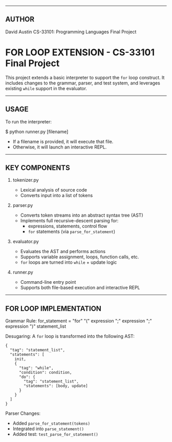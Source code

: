 ------------------------
AUTHOR
------------------------

David Austin
CS-33101: Programming Languages
Final Project

FOR LOOP EXTENSION - CS-33101 Final Project
===========================================

This project extends a basic interpreter to support the `for` loop construct. 
It includes changes to the grammar, parser, and test system, and leverages 
existing `while` support in the evaluator.

------------------------
USAGE
------------------------

To run the interpreter:

  $ python runner.py [filename]

- If a filename is provided, it will execute that file.
- Otherwise, it will launch an interactive REPL.

------------------------
KEY COMPONENTS
------------------------

1. tokenizer.py
   - Lexical analysis of source code
   - Converts input into a list of tokens

2. parser.py
   - Converts token streams into an abstract syntax tree (AST)
   - Implements full recursive-descent parsing for:
     - expressions, statements, control flow
     - `for` statements (via `parse_for_statement`)

3. evaluator.py
   - Evaluates the AST and performs actions
   - Supports variable assignment, loops, function calls, etc.
   - `for` loops are turned into `while` + update logic

4. runner.py
   - Command-line entry point
   - Supports both file-based execution and interactive REPL

------------------------
FOR LOOP IMPLEMENTATION
------------------------

Grammar Rule:
  for_statement = "for" "(" expression ";" expression ";" expression ")" statement_list

Desugaring:
  A `for` loop is transformed into the following AST:

    {
      "tag": "statement_list",
      "statements": [
        init,
        {
          "tag": "while",
          "condition": condition,
          "do": {
            "tag": "statement_list",
            "statements": [body, update]
          }
        }
      ]
    }

Parser Changes:
- Added `parse_for_statement(tokens)`
- Integrated into `parse_statement()`
- Added test: `test_parse_for_statement()`
